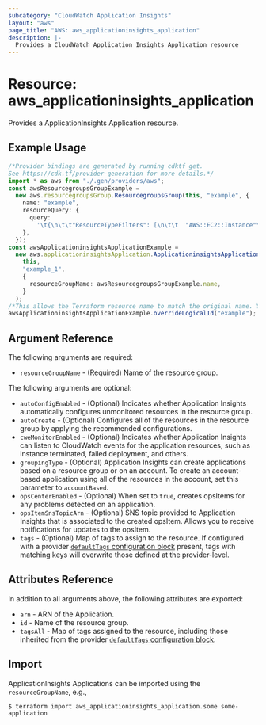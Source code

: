 ```yaml
---
subcategory: "CloudWatch Application Insights"
layout: "aws"
page_title: "AWS: aws_applicationinsights_application"
description: |-
  Provides a CloudWatch Application Insights Application resource
---
```


# Resource: aws\_applicationinsights\_application

Provides a ApplicationInsights Application resource.

## Example Usage

```typescript
/*Provider bindings are generated by running cdktf get.
See https://cdk.tf/provider-generation for more details.*/
import * as aws from "./.gen/providers/aws";
const awsResourcegroupsGroupExample =
  new aws.resourcegroupsGroup.ResourcegroupsGroup(this, "example", {
    name: "example",
    resourceQuery: {
      query:
        '\t{\n\t\t"ResourceTypeFilters": [\n\t\t  "AWS::EC2::Instance"\n\t\t],\n\t\t"TagFilters": [\n\t\t  {\n\t\t\t"Key": "Stage",\n\t\t\t"Values": [\n\t\t\t  "Test"\n\t\t\t]\n\t\t  }\n\t\t]\n\t  }\n',
    },
  });
const awsApplicationinsightsApplicationExample =
  new aws.applicationinsightsApplication.ApplicationinsightsApplication(
    this,
    "example_1",
    {
      resourceGroupName: awsResourcegroupsGroupExample.name,
    }
  );
/*This allows the Terraform resource name to match the original name. You can remove the call if you don't need them to match.*/
awsApplicationinsightsApplicationExample.overrideLogicalId("example");

```

## Argument Reference

The following arguments are required:

* `resourceGroupName` - (Required) Name of the resource group.

The following arguments are optional:

* `autoConfigEnabled` - (Optional)  Indicates whether Application Insights automatically configures unmonitored resources in the resource group.
* `autoCreate` - (Optional) Configures all of the resources in the resource group by applying the recommended configurations.
* `cweMonitorEnabled` - (Optional)  Indicates whether Application Insights can listen to CloudWatch events for the application resources, such as instance terminated, failed deployment, and others.
* `groupingType` - (Optional) Application Insights can create applications based on a resource group or on an account. To create an account-based application using all of the resources in the account, set this parameter to `accountBased`.
* `opsCenterEnabled` - (Optional) When set to `true`, creates opsItems for any problems detected on an application.
* `opsItemSnsTopicArn` - (Optional) SNS topic provided to Application Insights that is associated to the created opsItem. Allows you to receive notifications for updates to the opsItem.
* `tags` - (Optional) Map of tags to assign to the resource. If configured with a provider [`defaultTags` configuration block](https://registry.terraform.io/providers/hashicorp/aws/latest/docs#default_tags-configuration-block) present, tags with matching keys will overwrite those defined at the provider-level.

## Attributes Reference

In addition to all arguments above, the following attributes are exported:

* `arn` - ARN of the Application.
* `id` - Name of the resource group.
* `tagsAll` - Map of tags assigned to the resource, including those inherited from the provider [`defaultTags` configuration block](https://registry.terraform.io/providers/hashicorp/aws/latest/docs#default_tags-configuration-block).

## Import

ApplicationInsights Applications can be imported using the `resourceGroupName`, e.g.,

```console
$ terraform import aws_applicationinsights_application.some some-application
```
